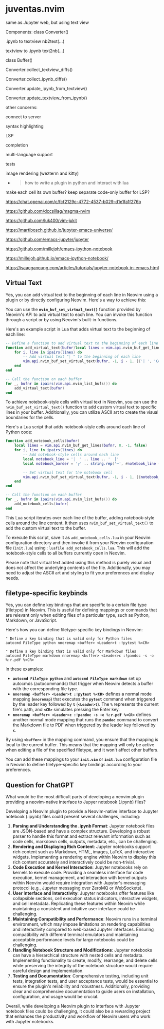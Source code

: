# juventas.nvim

same as Jupyter web, but using text view

Components: class Converter()

.ipynb to textview nb2text(...)

textview to .ipynb text2nb(...)

class Buffer()

Converter.collect_textview_diffs()

Converter.collect_ipynb_diffs()

Converter.update_ipynb_from_textview()

Converter.update_textview_from_ipynb()

other concerns:

connect to server

syntax highlighting

LSP

completion

multi-language support

tests

image rendering (wezterm and kitty)

- > how to write a plugin in python and interact with lua

make each cell its own buffer? keep separate code-only buffer for LSP?

https://chat.openai.com/c/fcf2129c-4772-4537-b029-d1e1fa1f276b 

https://github.com/dccsillag/magma-nvim

https://github.com/luk400/vim-jukit

https://martibosch.github.io/jupyter-emacs-universe/ 

https://github.com/emacs-jupyter/jupyter

https://github.com/millejoh/emacs-ipython-notebook

https://millejoh.github.io/emacs-ipython-notebook/

https://isaacganoung.com/articles/tutorials/jupyter-notebook-in-emacs.html

## Virtual Text
Yes, you can add virtual text to the beginning of each line in Neovim using a plugin or by directly configuring Neovim. Here's a way to achieve this:

You can use the **`nvim_buf_set_virtual_text()`** function provided by Neovim's API to add virtual text to each line. You can invoke this function through a script or by using Neovim's built-in functions.

Here's an example script in Lua that adds virtual text to the beginning of each line:

```lua
-- Define a function to add virtual text to the beginning of each line
function add_virtual_text(bufnr)local lines = vim.api.nvim_buf_get_lines(bufnr, 0, -1, false)
    for i, line in ipairs(lines) do
        -- Add virtual text "| " to the beginning of each line
        vim.api.nvim_buf_set_virtual_text(bufnr, -1, i - 1, {{'| ', 'Comment'}}, {})
    end
end

-- Call the function on each buffer
for _, bufnr in ipairs(vim.api.nvim_list_bufs()) do
    add_virtual_text(bufnr)
end
```

To achieve notebook-style cells with virtual text in Neovim, you can use the `nvim_buf_set_virtual_text()` function to add custom virtual text to specific lines in your buffer. Additionally, you can utilize ASCII art to create the visual boundaries for the cells.

Here's a Lua script that adds notebook-style cells around each line of Python code:

```lua
function add_notebook_cells(bufnr)
    local lines = vim.api.nvim_buf_get_lines(bufnr, 0, -1, false)
    for i, line in ipairs(lines) do
        -- Add notebook-style cells around each line
        local notebook_line = '│  ' .. line .. '  │'
        local notebook_border = '┌' .. string.rep('─', #notebook_line - 2) .. '┐'

        -- Set virtual text for the notebook cell
        vim.api.nvim_buf_set_virtual_text(bufnr, -1, i - 1, {{notebook_border, 'Comment'}, {notebook_line, 'Comment'}, {notebook_border, 'Comment'}}, {})
    end
end

-- Call the function on each buffer
for _, bufnr in ipairs(vim.api.nvim_list_bufs()) do
    add_notebook_cells(bufnr)
end
```

This Lua script iterates over each line of the buffer, adding notebook-style cells around the line content. It then uses `nvim_buf_set_virtual_text()` to add the custom virtual text to the buffer.

To execute this script, save it as `add_notebook_cells.lua` in your Neovim configuration directory and then invoke it from your Neovim configuration file (`init.lua`) using `:luafile add_notebook_cells.lua`. This will add the notebook-style cells to all buffers currently open in Neovim.

Please note that virtual text added using this method is purely visual and does not affect the underlying contents of the file. Additionally, you may need to adjust the ASCII art and styling to fit your preferences and display needs.

## filetype-specific keybinds

Yes, you can define key bindings that are specific to a certain file type (filetype) in Neovim. This is useful for defining mappings or commands that are relevant only when editing files of a particular type, such as Python, Markdown, or JavaScript.

Here's how you can define filetype-specific key bindings in Neovim:

```vim
" Define a key binding that is valid only for Python files
autocmd FileType python nnoremap <buffer> <Leader>t :!pytest %<CR>

" Define a key binding that is valid only for Markdown files
autocmd FileType markdown nnoremap <buffer> <Leader>c :!pandoc -s -o %:r.pdf %<CR>
```

In these examples:

- **`autocmd FileType python`** and **`autocmd FileType markdown`** set up autocmds (autocommands) that trigger when Neovim detects a buffer with the corresponding file type.
- **`nnoremap <buffer> <Leader>t :!pytest %<CR>`** defines a normal mode mapping (**`nnoremap`**) that executes the **`pytest`** command when triggered by the leader key followed by **`t`** (**`<Leader>t`**). The **`%`** represents the current file's path, and **`<CR>`** simulates pressing the Enter key.
- **`nnoremap <buffer> <Leader>c :!pandoc -s -o %:r.pdf %<CR>`** defines another normal mode mapping that runs the **`pandoc`** command to convert the Markdown file to PDF when triggered by the leader key followed by **`c`**.

By using **`<buffer>`** in the mapping command, you ensure that the mapping is local to the current buffer. This means that the mapping will only be active when editing a file of the specified filetype, and it won't affect other buffers.

You can add these mappings to your **`init.vim`** or **`init.lua`** configuration file in Neovim to define filetype-specific key bindings according to your preferences.

## Question for ChatGPT

What would be the most difficult parts of developing a neovim plugin providing a neovim-native interface to Jupyer notebook (.ipynb) files?

Developing a Neovim plugin to provide a Neovim-native interface to Jupyter notebook (.ipynb) files could present several challenges, including:

1. **Parsing and Understanding the .ipynb Format**: Jupyter notebook files are JSON-based and have a complex structure. Developing a robust parser to handle this format and extract relevant information such as code cells, markdown cells, outputs, metadata, etc., can be challenging.
2. **Rendering and Displaying Rich Content**: Jupyter notebooks support rich content such as Markdown, HTML, images, LaTeX, and interactive widgets. Implementing a rendering engine within Neovim to display this rich content accurately and interactively could be non-trivial.
3. **Code Execution and Kernel Interaction**: Jupyter notebooks rely on kernels to execute code. Providing a seamless interface for code execution, kernel management, and interaction with kernel outputs within Neovim would require integration with Jupyter's messaging protocol (e.g., Jupyter messaging over ZeroMQ or WebSockets).
4. **User Interface and Interactivity**: Jupyter notebooks offer features like collapsible sections, cell execution status indicators, interactive widgets, and cell metadata. Replicating these features within Neovim while maintaining a consistent and intuitive user interface could be challenging.
5. **Maintaining Compatibility and Performance**: Neovim runs in a terminal environment, which may impose limitations on rendering capabilities and interactivity compared to web-based Jupyter interfaces. Ensuring compatibility with different terminal emulators and maintaining acceptable performance levels for large notebooks could be challenging.
6. **Handling Notebook Structure and Modifications**: Jupyter notebooks can have a hierarchical structure with nested cells and metadata. Implementing functionality to create, modify, rearrange, and delete cells while preserving the integrity of the notebook structure would require careful design and implementation.
7. **Testing and Documentation**: Comprehensive testing, including unit tests, integration tests, and user acceptance tests, would be essential to ensure the plugin's reliability and robustness. Additionally, providing clear and comprehensive documentation to guide users on installation, configuration, and usage would be crucial.

Overall, while developing a Neovim plugin to interface with Jupyter notebook files could be challenging, it could also be a rewarding project that enhances the productivity and workflow of Neovim users who work with Jupyter notebooks.
